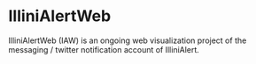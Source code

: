 # IlliniAlertWeb
IlliniAlertWeb (IAW) is an ongoing web visualization project of the messaging / twitter notification account of IlliniAlert.
